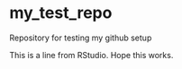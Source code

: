 # my_test_repo
Repository for testing my github setup

This is a line from RStudio. 
Hope this works. 